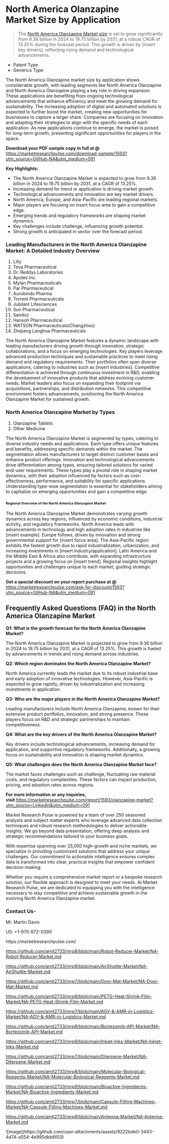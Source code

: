 <h1>North America Olanzapine Market&nbsp;Size by Application</h1><blockquote><p>The <a href="https://marketresearchpulse.com/download-sample/1593?utm_source=GitHub-NA&amp;utm_medium=091">North America Olanzapine Market size</a> is set to grow significantly from 9.36 billion in 2024 to 19.75 billion by 2031, at a robust CAGR of 13.25% during the forecast period. This growth is driven by [insert key drivers], reflecting rising demand and technological advancements.</p></blockquote><ul><li>Patent Type <li> Generics Type</li></ul><p>The North America Olanzapine market size by application shows considerable growth, with leading segments like North America Olanzapine and North America Olanzapine playing a key role in driving expansion. These applications are benefiting from ongoing technological advancements that enhance efficiency and meet the growing demand for sustainability. The increasing adoption of digital and automated solutions is expected to further boost the market, creating new opportunities for businesses to capture a larger share. Companies are focusing on innovation and adapting their strategies to align with the specific needs of each application. As new applications continue to emerge, the market is poised for long-term growth, presenting significant opportunities for players in the space.</p><p><strong>Download your PDF sample copy in full at @ </strong><a href="https://marketresearchpulse.com/download-sample/1593?utm_source=GitHub-NA&amp;utm_medium=091">https://marketresearchpulse.com/download-sample/1593?utm_source=GitHub-NA&amp;utm_medium=091</a></p><p><strong>Key Highlights: </strong></p><ul><li>The North America Olanzapine Market is expected to grow from 9.36 billion in 2024 to 19.75 billion by 2031, at a CAGR of 13.25%.</li><li>Increasing demand for trend or application is driving market growth.</li><li>Technological advancements and innovation are key market drivers.</li><li>North America, Europe, and Asia-Pacific are leading regional markets.</li><li>Major players are focusing on insert focus area to gain a competitive edge.</li><li>Emerging trends and regulatory frameworks are shaping market dynamics.</li><li>Key challenges include challenge, influencing growth potential.</li><li>Strong growth is anticipated in sector over the forecast period.</li></ul><h3>Leading Manufacturers in the North America Olanzapine Market: A Detailed Industry Overview</h3><ol><li>Lilly</li><li>Teva Pharmaceutical</li><li>Dr. Reddys Laboratories</li><li>Apotex Inc.</li><li>Mylan Pharmaceuticals</li><li>Par Pharmaceutical</li><li>Aurobindo Pharma</li><li>Torrent Pharmaceuticals</li><li>Jubilant Lifesciences</li><li>Sun Pharmaceutical</li><li>Sandoz</li><li>Hansoh Pharmaceutical</li><li>WATSON Pharmaceuticals(Changzhou)</li><li>Zhejiang Langhua Pharmaceuticals</li></ol><div class="flex max-w-full flex-col flex-grow"><div class="min-h-8 text-message flex w-full flex-col items-end gap-2 whitespace-normal break-words [.text-message+&amp;]:mt-5" dir="auto" data-message-author-role="assistant" data-message-id="fd8432e4-4910-450d-b182-61b7bfb0a01f" data-message-model-slug="gpt-4o"><div class="flex w-full flex-col gap-1 empty:hidden first:pt-[3px]"><div class="markdown prose w-full break-words dark:prose-invert light"><p>The North America Olanzapine Market features a dynamic landscape with leading manufacturers driving growth through innovation, strategic collaborations, and a focus on emerging technologies. Key players leverage advanced production techniques and sustainable practices to meet rising demand and regulatory requirements. Their portfolios often span diverse applications, catering to industries such as [insert industries]. Competitive differentiation is achieved through continuous investment in R&amp;D, enabling the development of innovative products that address evolving customer needs. Market leaders also focus on expanding their footprint via acquisitions, partnerships, and distribution networks. This competitive environment fosters advancements, positioning the North America Olanzapine Market for sustained growth.</p></div></div></div></div><h3>North America Olanzapine Market by Types</h3><ol><li>Olanzapine Tablets <li> Other Medicine</li></ol><div class="flex max-w-full flex-col flex-grow"><div class="min-h-8 text-message flex w-full flex-col items-end gap-2 whitespace-normal break-words [.text-message+&amp;]:mt-5" dir="auto" data-message-author-role="assistant" data-message-id="084470be-0bb7-4664-bddf-5156b4f41249" data-message-model-slug="gpt-4o-mini"><div class="flex w-full flex-col gap-1 empty:hidden first:pt-[3px]"><div class="markdown prose w-full break-words dark:prose-invert light"><p>The North America Olanzapine Market is segmented by types, catering to diverse industry needs and applications. Each type offers unique features and benefits, addressing specific demands within the market. The segmentation allows manufacturers to target distinct customer bases and enhance product offerings. Innovation and technological advancements drive differentiation among types, ensuring tailored solutions for varied end-user requirements. These types play a pivotal role in shaping market dynamics, with their adoption influenced by factors such as cost-effectiveness, performance, and suitability for specific applications. Understanding type-wise segmentation is essential for stakeholders aiming to capitalize on emerging opportunities and gain a competitive edge.</p></div></div></div></div><h3><span style="font-size: 11px;">Regional Overview of the North America Olanzapine Market</span></h3><div class="flex max-w-full flex-col flex-grow"><div class="min-h-8 text-message flex w-full flex-col items-end gap-2 whitespace-normal break-words [.text-message+&amp;]:mt-5" dir="auto" data-message-author-role="assistant" data-message-id="e9038762-ce64-4e30-91c9-9bd413514231" data-message-model-slug="gpt-4o-mini"><div class="flex w-full flex-col gap-1 empty:hidden first:pt-[3px]"><div class="markdown prose w-full break-words dark:prose-invert light"><p>The North America Olanzapine Market demonstrates varying growth dynamics across key regions, influenced by economic conditions, industrial activity, and regulatory frameworks. North America leads with advancements in technology and high adoption rates in industries like [insert example]. Europe follows, driven by innovation and strong governmental support for [insert focus area]. The Asia-Pacific region exhibits the fastest growth due to rapid industrialization, urbanization, and increasing investments in [insert industry/application]. Latin America and the Middle East &amp; Africa also contribute, with expanding infrastructure projects and a growing focus on [insert trend]. Regional insights highlight opportunities and challenges unique to each market, guiding strategic decisions.</p></div></div></div></div><p><strong>Get a special discount on your report purchase at @ </strong><a href="https://marketresearchpulse.com/ask-for-discount/1593?utm_source=GitHub-NA&amp;utm_medium=091">https://marketresearchpulse.com/ask-for-discount/1593?utm_source=GitHub-NA&amp;utm_medium=091</a></p><h2>Frequently Asked Questions (FAQ) in the North America Olanzapine Market</h2><p><strong>Q1: What is the growth forecast for the North America Olanzapine Market?</strong></p><p>The North America Olanzapine Market is projected to grow from 9.36 billion in 2024 to 19.75 billion by 2031, at a CAGR of 13.25%. This growth is fueled by advancements in trends and rising demand across industries.</p><p><strong>Q2: Which region dominates the North America Olanzapine Market?</strong></p><p>North America currently leads the market due to its robust industrial base and early adoption of innovative technologies. However, Asia-Pacific is expected to grow rapidly, driven by industrialization and increasing investments in application.</p><p><strong>Q3: Who are the major players in the North America Olanzapine Market?</strong></p><p>Leading manufacturers include North America Olanzapine, known for their extensive product portfolios, innovation, and strong presence. These players focus on R&amp;D and strategic partnerships to maintain competitiveness.</p><p><strong>Q4: What are the key drivers of the North America Olanzapine Market?</strong></p><p>Key drivers include technological advancements, increasing demand for application, and supportive regulatory frameworks. Additionally, a growing focus on sustainability and innovation is shaping market dynamics.</p><p><strong>Q5: What challenges does the North America Olanzapine Market face?</strong></p><p>The market faces challenges such as challenge, fluctuating raw material costs, and regulatory complexities. These factors can impact production, pricing, and adoption rates across regions.</p><p><strong>For more information or any inquiries, visit&nbsp;</strong><a href="https://marketresearchpulse.com/report/1593/olanzapine-market?utm_source=Linkedin&utm_medium=091">https://marketresearchpulse.com/report/1593/olanzapine-market?utm_source=Linkedin&utm_medium=091</a></p><p>Market Research Pulse is powered by a team of over 250 seasoned analysts and subject matter experts who leverage advanced data collection techniques and robust research methodologies to deliver actionable insights. We go beyond data presentation, offering deep analysis and strategic recommendations tailored to your business goals.</p><p>With expertise spanning over 25,000 high-growth and niche markets, we specialize in providing customized solutions that address your unique challenges. Our commitment to actionable intelligence ensures complex data is transformed into clear, practical insights that empower confident decision-making.</p><p>Whether you require a comprehensive market report or a bespoke research solution, our flexible approach is designed to meet your needs. At Market Research Pulse, we are dedicated to equipping you with the intelligence necessary to stay competitive and achieve sustainable growth in the evolving North America Olanzapine market.</p><h3><strong>Contact Us-</strong></h3><p>Mr. Martin Davis</p><p>US: +1-970-672-0390</p><p>https://marketresearchpulse.com/</p><p><a href="https://github.com/amit2733/mrp8/blob/main/Robot-Reducer-Market/NA-Robot-Reducer-Market.md">https://github.com/amit2733/mrp8/blob/main/Robot-Reducer-Market/NA-Robot-Reducer-Market.md</a></p><p><a href="https://github.com/amit2733/mrp9/blob/main/AirShuttle-Market/NA-AirShuttle-Market.md">https://github.com/amit2733/mrp9/blob/main/AirShuttle-Market/NA-AirShuttle-Market.md</a></p><p><a href="https://github.com/amit2733/mrp7/blob/main/Door-Mat-Market/NA-Door-Mat-Market.md">https://github.com/amit2733/mrp7/blob/main/Door-Mat-Market/NA-Door-Mat-Market.md</a></p><p><a href="https://github.com/amit2733/mrp8/blob/main/PETG-Heat-Shrink-Film-Market/NA-PETG-Heat-Shrink-Film-Market.md">https://github.com/amit2733/mrp8/blob/main/PETG-Heat-Shrink-Film-Market/NA-PETG-Heat-Shrink-Film-Market.md</a></p><p><a href="https://github.com/amit2733/mrp7/blob/main/AGV-&-AMR-in-Logistics-Market/NA-AGV-&-AMR-in-Logistics-Market.md">https://github.com/amit2733/mrp7/blob/main/AGV-&-AMR-in-Logistics-Market/NA-AGV-&-AMR-in-Logistics-Market.md</a></p><p><a href="https://github.com/amit2733/mrp8/blob/main/Bortezomib-API-Market/NA-Bortezomib-API-Market.md">https://github.com/amit2733/mrp8/blob/main/Bortezomib-API-Market/NA-Bortezomib-API-Market.md</a></p><p><a href="https://github.com/amit2733/mrp9/blob/main/Inkjet-Inks-Market/NA-Inkjet-Inks-Market.md">https://github.com/amit2733/mrp9/blob/main/Inkjet-Inks-Market/NA-Inkjet-Inks-Market.md</a></p><p><a href="https://github.com/amit2733/mrp7/blob/main/Diterpene-Market/NA-Diterpene-Market.md">https://github.com/amit2733/mrp7/blob/main/Diterpene-Market/NA-Diterpene-Market.md</a></p><p><a href="https://github.com/amit2733/mrp8/blob/main/Molecular-Biological-Reagents-Market/NA-Molecular-Biological-Reagents-Market.md">https://github.com/amit2733/mrp8/blob/main/Molecular-Biological-Reagents-Market/NA-Molecular-Biological-Reagents-Market.md</a></p><p><a href="https://github.com/amit2733/mrp9/blob/main/Bioactive-Ingredients-Market/NA-Bioactive-Ingredients-Market.md">https://github.com/amit2733/mrp9/blob/main/Bioactive-Ingredients-Market/NA-Bioactive-Ingredients-Market.md</a></p><p><a href="https://github.com/amit2733/mrp7/blob/main/Capsule-Filling-Machines-Market/NA-Capsule-Filling-Machines-Market.md">https://github.com/amit2733/mrp7/blob/main/Capsule-Filling-Machines-Market/NA-Capsule-Filling-Machines-Market.md</a></p><p><a href="https://github.com/amit2733/mrp8/blob/main/Antenna-Market/NA-Antenna-Market.md">https://github.com/amit2733/mrp8/blob/main/Antenna-Market/NA-Antenna-Market.md</a></p>
![image](https://github.com/user-attachments/assets/9222bde0-3443-4d74-a554-4e995dbb6f03)
